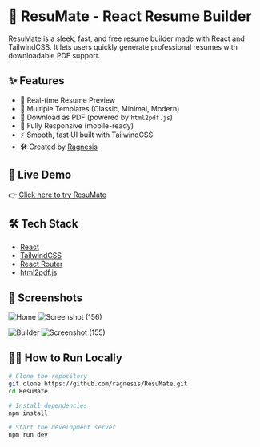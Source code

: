 # 🧾 ResuMate - React Resume Builder

ResuMate is a sleek, fast, and free resume builder made with React and TailwindCSS. It lets users quickly generate professional resumes with downloadable PDF support.


## ✨ Features

- 📄 Real-time Resume Preview
- 🎨 Multiple Templates (Classic, Minimal, Modern)
- 💾 Download as PDF (powered by `html2pdf.js`)
- 📱 Fully Responsive (mobile-ready)
- ⚡ Smooth, fast UI built with TailwindCSS
- 🛠 Created by [Ragnesis](https://github.com/ragnesis)

## 🚀 Live Demo

👉 [Click here to try ResuMate](https://resu-mate-psi.vercel.app/)

## 🛠 Tech Stack

- [React](https://reactjs.org/)
- [TailwindCSS](https://tailwindcss.com/)
- [React Router](https://reactrouter.com/)
- [html2pdf.js](https://github.com/eKoopmans/html2pdf)

## 📸 Screenshots

<!-- Replace with actual images -->
![Home](https://via.placeholder.com/800x400?text=Home+Page)
![Screenshot (156)](https://github.com/user-attachments/assets/3dd8adca-e0db-45ff-a478-cda1930d2cf8)

![Builder](https://via.placeholder.com/800x400?text=Builder+Page)
![Screenshot (155)](https://github.com/user-attachments/assets/ab04661e-2aa8-4b50-b6d8-81d389186461)


## 🧑‍💻 How to Run Locally

```bash
# Clone the repository
git clone https://github.com/ragnesis/ResuMate.git
cd ResuMate

# Install dependencies
npm install

# Start the development server
npm run dev
